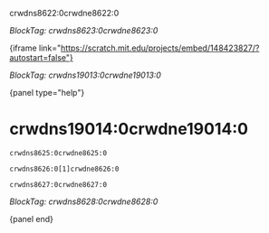 crwdns8622:0crwdne8622:0

*BlockTag: crwdns8623:0crwdne8623:0*

{iframe link="https://scratch.mit.edu/projects/embed/148423827/?autostart=false"}

*BlockTag: crwdns19013:0crwdne19013:0*

{panel type="help"}

# crwdns19014:0crwdne19014:0

```scratch
crwdns8625:0crwdne8625:0
```

<pre><code class="scratch:split:random">crwdns8626:0[1]crwdne8626:0
</code></pre>

<pre><code class="scratch:split">crwdns8627:0crwdne8627:0
</code></pre>

*BlockTag: crwdns8628:0crwdne8628:0*

{panel end}